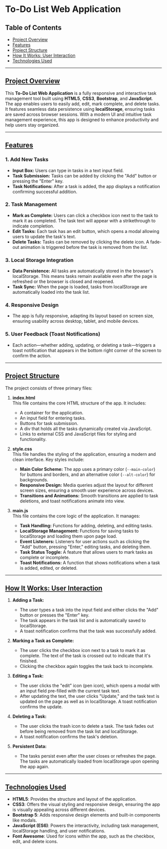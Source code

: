 # To-Do List Web Application

## Table of Contents
- [Project Overview](#project-overview)
- [Features](#features)
- [Project Structure](#project-structure)
- [How It Works: User Interaction](#how-it-works-user-interaction)
- [Technologies Used](#technologies-used)

---

## [Project Overview](#project-overview)

This **To-Do List Web Application** is a fully responsive and interactive task management tool built using **HTML5**, **CSS3**, **Bootstrap**, and **JavaScript**. The app enables users to easily add, edit, mark complete, and delete tasks. It features seamless data persistence using **localStorage**, ensuring tasks are saved across browser sessions. With a modern UI and intuitive task management experience, this app is designed to enhance productivity and help users stay organized.

---

## [Features](#features)

### 1. **Add New Tasks**
- **Input Box:** Users can type in tasks in a text input field.
- **Task Submission:** Tasks can be added by clicking the "Add" button or pressing the "Enter" key.
- **Task Notifications:** After a task is added, the app displays a notification confirming successful addition.

### 2. **Task Management**
- **Mark as Complete:** Users can click a checkbox icon next to the task to mark it as completed. The task text will appear with a strikethrough to indicate completion.
- **Edit Tasks:** Each task has an edit button, which opens a modal allowing users to update the task's text.
- **Delete Tasks:** Tasks can be removed by clicking the delete icon. A fade-out animation is triggered before the task is removed from the list.

### 3. **Local Storage Integration**
- **Data Persistence:** All tasks are automatically stored in the browser's localStorage. This means tasks remain available even after the page is refreshed or the browser is closed and reopened.
- **Task Sync:** When the page is loaded, tasks from localStorage are automatically loaded into the task list.

### 4. **Responsive Design**
- The app is fully responsive, adapting its layout based on screen size, ensuring usability across desktop, tablet, and mobile devices.

### 5. **User Feedback (Toast Notifications)**
- Each action—whether adding, updating, or deleting a task—triggers a toast notification that appears in the bottom right corner of the screen to confirm the action.

---

## [Project Structure](#project-structure)

The project consists of three primary files:
1. **index.html**  
   This file contains the core HTML structure of the app. It includes:
   - A container for the application.
   - An input field for entering tasks.
   - Buttons for task submission.
   - A div that holds all the tasks dynamically created via JavaScript.
   - Links to external CSS and JavaScript files for styling and functionality.

2. **style.css**  
   This file handles the styling of the application, ensuring a modern and clean interface. Key styles include:
   - **Main Color Scheme:** The app uses a primary color (`--main-color`) for buttons and borders, and an alternative color (`--alt-color`) for backgrounds.
   - **Responsive Design:** Media queries adjust the layout for different screen sizes, ensuring a smooth user experience across devices.
   - **Transitions and Animations:** Smooth transitions are applied to task deletions, and toast notifications animate into view.

3. **main.js**  
   This file contains the core logic of the application. It manages:
   - **Task Handling:** Functions for adding, deleting, and editing tasks.
   - **LocalStorage Management:** Functions for saving tasks to localStorage and loading them upon page load.
   - **Event Listeners:** Listeners for user actions such as clicking the "Add" button, pressing "Enter," editing tasks, and deleting them.
   - **Task Status Toggle:** A feature that allows users to mark tasks as complete or incomplete.
   - **Toast Notifications:** A function that shows notifications when a task is added, edited, or deleted.

---

## [How It Works: User Interaction](#how-it-works-user-interaction)

1. **Adding a Task:**
   - The user types a task into the input field and either clicks the "Add" button or presses the "Enter" key. 
   - The task appears in the task list and is automatically saved to localStorage.
   - A toast notification confirms that the task was successfully added.

2. **Marking a Task as Complete:**
   - The user clicks the checkbox icon next to a task to mark it as complete. The text of the task is crossed out to indicate that it's finished.
   - Clicking the checkbox again toggles the task back to incomplete.

3. **Editing a Task:**
   - The user clicks the "edit" icon (pen icon), which opens a modal with an input field pre-filled with the current task text.
   - After updating the text, the user clicks "Update," and the task text is updated on the page as well as in localStorage. A toast notification confirms the update.

4. **Deleting a Task:**
   - The user clicks the trash icon to delete a task. The task fades out before being removed from the task list and localStorage.
   - A toast notification confirms the task's deletion.

5. **Persistent Data:**
   - The tasks persist even after the user closes or refreshes the page. The tasks are automatically loaded from localStorage upon opening the app again.

---

## [Technologies Used](#technologies-used)
- **HTML5**: Provides the structure and layout of the application.
- **CSS3**: Offers the visual styling and responsive design, ensuring the app is visually appealing across different devices.
- **Bootstrap 5**: Adds responsive design elements and built-in components like modals.
- **JavaScript (ES6)**: Powers the interactivity, including task management, localStorage handling, and user notifications.
- **Font Awesome**: Used for icons within the app, such as the checkbox, edit, and delete icons.
